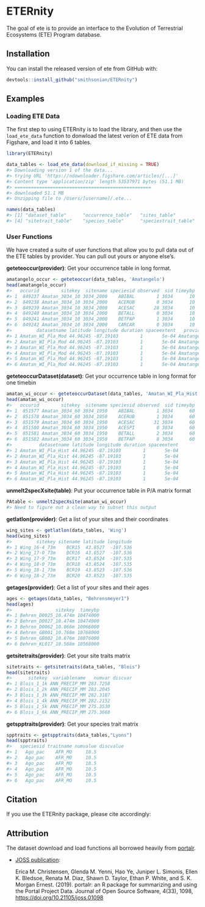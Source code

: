 
<!-- README.md is generated from README.Rmd. Please edit that file -->

# ETERnity

<!-- badges: start -->

<!-- badges: end -->

The goal of ete is to provide an interface to the Evolution of
Terrestrial Ecosystems (ETE) Program database.

## Installation

You can install the released version of ete from GitHub with:

``` r
devtools::install_github("smithsonian/ETERnity")
```

## Examples

### Loading ETE Data

The first step to using ETERnity is to load the library, and then use
the `load_ete_data` function to donwload the latest verion of ETE data
from Figshare, and load it into 6 tables.

``` r
library(ETERnity)

data_tables <- load_ete_data(download_if_missing = TRUE)
#> Downloading version 1 of the data...
#> trying URL 'https://ndownloader.figshare.com/articles/[...]'
#> Content type 'application/zip' length 53537971 bytes (51.1 MB)
#> ==================================================
#> downloaded 51.1 MB
#> Unzipping file to /Users/[username]/.ete...

names(data_tables)
#> [1] "dataset_table"      "occurrence_table"   "sites_table"       
#> [4] "sitetrait_table"    "species_table"      "speciestrait_table"
```

### User Functions

We have created a suite of user functions that allow you to pull data
out of the ETE tables by provider. You can pull out yours or anyone
else’s.

**geteteoccur(provider)**: Get your occurrence table in long format.

``` r
amatangelo_occur <- geteteoccur(data_tables, 'Amatangelo')
head(amatangelo_occur)
#>   occurid        sitekey  sitename speciesid observed  sid timeybp
#> 1  849237 Amatan_3034_10 3034_2000    ABIBAL        1 3034      10
#> 2  849238 Amatan_3034_10 3034_2000    ACERUB        0 3034      10
#> 3  849239 Amatan_3034_10 3034_2000    ACESAC       28 3034      10
#> 4  849240 Amatan_3034_10 3034_2000    BETALL        0 3034      10
#> 5  849241 Amatan_3034_10 3034_2000    BETPAP        1 3034      10
#> 6  849242 Amatan_3034_10 3034_2000    CARCAR        0 3034      10
#>         datasetname latitude longitude duration spaceextent   provider
#> 1 Amatan_WI_Pla_Mod 44.96245 -87.19103        1       5e-04 Amatangelo
#> 2 Amatan_WI_Pla_Mod 44.96245 -87.19103        1       5e-04 Amatangelo
#> 3 Amatan_WI_Pla_Mod 44.96245 -87.19103        1       5e-04 Amatangelo
#> 4 Amatan_WI_Pla_Mod 44.96245 -87.19103        1       5e-04 Amatangelo
#> 5 Amatan_WI_Pla_Mod 44.96245 -87.19103        1       5e-04 Amatangelo
#> 6 Amatan_WI_Pla_Mod 44.96245 -87.19103        1       5e-04 Amatangelo
```

**geteteoccurDataset(dataset)**: Get your occurrence table in long
format for one timebin

``` r
amatan_wi_occur <- geteteoccurDataset(data_tables, 'Amatan_WI_Pla_Hist')
head(amatan_wi_occur)
#>   occurid        sitekey  sitename speciesid observed  sid timeybp
#> 1  851577 Amatan_3034_60 3034_1950    ABIBAL        1 3034      60
#> 2  851578 Amatan_3034_60 3034_1950    ACERUB        1 3034      60
#> 3  851579 Amatan_3034_60 3034_1950    ACESAC       31 3034      60
#> 4  851580 Amatan_3034_60 3034_1950    ACESPI        0 3034      60
#> 5  851581 Amatan_3034_60 3034_1950    BETALL        2 3034      60
#> 6  851582 Amatan_3034_60 3034_1950    BETPAP        8 3034      60
#>          datasetname latitude longitude duration spaceextent
#> 1 Amatan_WI_Pla_Hist 44.96245 -87.19103        1       5e-04
#> 2 Amatan_WI_Pla_Hist 44.96245 -87.19103        1       5e-04
#> 3 Amatan_WI_Pla_Hist 44.96245 -87.19103        1       5e-04
#> 4 Amatan_WI_Pla_Hist 44.96245 -87.19103        1       5e-04
#> 5 Amatan_WI_Pla_Hist 44.96245 -87.19103        1       5e-04
#> 6 Amatan_WI_Pla_Hist 44.96245 -87.19103        1       5e-04
```

**unmelt2specXsite(table)**: Put your occurrence table in P/A matrix
format

``` r
PAtable <- unmelt2specXsite(amatan_wi_occur)
#> Need to figure out a clean way to subset this output
```

**getlatlon(provider)**: Get a list of your sites and their coordinates

``` r
wing_sites <- getlatlon(data_tables, 'Wing')
head(wing_sites)
#>         sitekey sitename latitude longitude
#> 1 Wing_16-4_73m    BCR15  43.8527  -107.536
#> 2 Wing_17-0_73m    BCR16  43.8527  -107.536
#> 3 Wing_17-9_73m    BCR17  43.8524  -107.535
#> 4 Wing_18-0_73m    BCR18  43.8524  -107.535
#> 5 Wing_18-1_73m    BCR19  43.8523  -107.536
#> 6 Wing_18-2_73m    BCR20  43.8523  -107.535
```

**getages(provider)**: Get a list of your sites and their ages

``` r
ages <- getages(data_tables, "Behrensmeyer1")
head(ages)
#>                sitekey  timeybp
#> 1 Behren_D0025_10.474m 10474000
#> 2 Behren_D0027_10.474m 10474000
#> 3 Behren_D0062_10.066m 10066000
#> 4 Behren_GB001_10.768m 10768000
#> 5 Behren_GB002_10.876m 10876000
#> 6 Behren_KL017_10.568m 10568000
```

**getsitetraits(provider)**: Get your site traits matrix

``` r
sitetraits <- getsitetraits(data_tables, "Blois")
head(sitetraits)
#>      sitekey  variablename   numvar discvar
#> 1 Blois_1_1k ANN_PRECIP_MM 283.7258        
#> 2 Blois_1_2k ANN_PRECIP_MM 283.2045        
#> 3 Blois_1_3k ANN_PRECIP_MM 282.3187        
#> 4 Blois_1_4k ANN_PRECIP_MM 282.2152        
#> 5 Blois_1_5k ANN_PRECIP_MM 275.3530        
#> 6 Blois_1_6k ANN_PRECIP_MM 275.3668
```

**getspptraits(provider)**: Get your species trait matrix

``` r
spptraits <- getspptraits(data_tables,"Lyons")
head(spptraits)
#>   speciesid traitname numvalue discvalue
#> 1   Ago_pac    AFR_MO     10.5          
#> 2   Ago_pac    AFR_MO     10.5          
#> 3   Ago_pac    AFR_MO     10.5          
#> 4   Ago_pac    AFR_MO     10.5          
#> 5   Ago_pac    AFR_MO     10.5          
#> 6   Ago_pac    AFR_MO     10.5
```

## Citation

If you use the ETERnity package, please cite accordingly:

## Attribution

The dataset download and load functions all borrowed heavily from
[portalr](https://github.com/weecology/portalr/blob/master/R/download_data.R).

  - [JOSS publication](https://doi.org/10.21105/joss.01098):
    
    Erica M. Christensen, Glenda M. Yenni, Hao Ye, Juniper L. Simonis,
    Ellen K. Bledsoe, Renata M. Diaz, Shawn D. Taylor, Ethan P. White,
    and S. K. Morgan Ernest. (2019). portalr: an R package for
    summarizing and using the Portal Project Data. Journal of Open
    Source Software, 4(33), 1098, <https://doi.org/10.21105/joss.01098>
